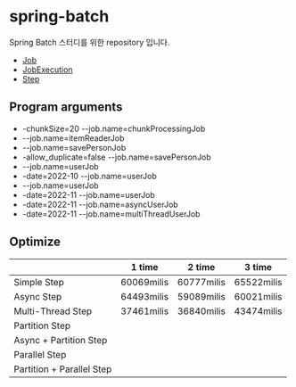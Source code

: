 # spring-batch

Spring Batch 스터디를 위한 repository 입니다.

* [Job](https://jwdeveloper.notion.site/Job-8eb1e879e1e14dbd90d52eb7508d9811)
* [JobExecution](https://jwdeveloper.notion.site/JobExecution-71703481fa5846d5bb9d84b6b05a0a45)
* [Step](https://jwdeveloper.notion.site/Step-060f839bbd3b444ab35bfb27df2c632f)

## Program arguments

* -chunkSize=20 --job.name=chunkProcessingJob
* --job.name=itemReaderJob
* --job.name=savePersonJob
* -allow_duplicate=false --job.name=savePersonJob
* --job.name=userJob
* -date=2022-10 --job.name=userJob
* --job.name=userJob
* -date=2022-11 --job.name=userJob
* -date=2022-11 --job.name=asyncUserJob
* -date=2022-11 --job.name=multiThreadUserJob

## Optimize

|                           | 1 time     | 2 time     | 3 time     |
| ------------------------- | ---------- | ---------- | ---------- |
| Simple Step               | 60069milis | 60777milis | 65522milis |
| Async Step                | 64493milis | 59089milis | 60021milis |
| Multi-Thread Step         | 37461milis | 36840milis | 43474milis |
| Partition Step            |            |            |            |
| Async + Partition Step    |            |            |            |
| Parallel Step             |            |            |            |
| Partition + Parallel Step |            |            |            |
